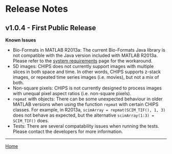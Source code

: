 Release Notes
=======================================

<h2>v1.0.4 - First Public Release</h2>

**Known Issues**

   + Bio-Formats in MATLAB R2013a: The current Bio-Formats Java library is not compatible with the Java version included with MATLAB R2013a.  Please refer to the [system requirements](system_requirements.html) page for the workaround.
   + 5D images: CHIPS does not currently support images with multiple slices in both space and time.  In other words, CHIPS supports z-stack images, or repeated time series images (i.e. movies), but not a mix of both.
   + Non-square pixels: CHIPS is not currently designed to process images with unequal pixel aspect ratios (i.e. non-square pixels).
   + `repmat` with objects: There can be some unexpected behaviour in older MATLAB versions when using the function `repmat` with certain CHIPS classes.  For example, in R2013a, `scimArray = repmat(SCIM_TIF(), 1, 3)` does not behave as expected, but the alternative `scimArray(1:3) = SCIM_TIF()` does.
   + Tests: There are several compatability issues when running the tests. Please contact the developers for more information.

---
[Home](./index.html)
